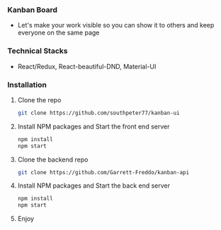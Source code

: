 ### Kanban Board
* Let's make your work visible so you can show it to others and keep everyone on the same page

### Technical Stacks
* React/Redux, React-beautiful-DND, Material-UI



### Installation

1. Clone the repo
   ```sh
   git clone https://github.com/southpeter77/kanban-ui
   ```
2. Install NPM packages and Start the front end server
   ```sh
   npm install
   npm start
   ```
3. Clone the backend repo 
    ```sh
    git clone https://github.com/Garrett-Freddo/kanban-api
    
4. Install NPM packages and Start the back end server
   ```sh
   npm install
   npm start
   ```
5. Enjoy